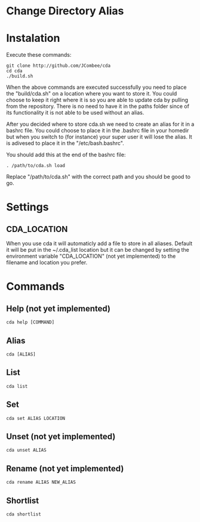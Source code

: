 Change Directory Alias
======================

# Instalation

Execute these commands:

```
git clone http://github.com/JCombee/cda
cd cda
./build.sh
```

When the above commands are executed successfully you need to place the "build/cda.sh" on a location where you want to store it. You could choose to keep it right where it is so you are able to update cda by pulling from the repository. There is no need to have it in the paths folder since of its functionality it is not able to be used without an alias.

After you decided where to store cda.sh we need to create an alias for it in a bashrc file. You could choose to place it in the .bashrc file in your homedir but when you switch to (for instance) your super user it will lose the alias. It is adivesed to place it in the "/etc/bash.bashrc".

You should add this at the end of the bashrc file:

```
. /path/to/cda.sh load
```

Replace "/path/to/cda.sh" with the correct path and you should be good to go.

# Settings

## CDA_LOCATION

When you use cda it will automaticly add a file to store in all aliases.
Default it will be put in the ~/.cda_list location but it can be changed by setting the environment variable "CDA_LOCATION" (not yet implemented) to the filename and location you prefer.

# Commands

## Help (not yet implemented)

```
cda help [COMMAND]
```

## Alias

```
cda [ALIAS]
```

## List

```
cda list
```

## Set

```
cda set ALIAS LOCATION
```

## Unset (not yet implemented)

```
cda unset ALIAS
```

## Rename (not yet implemented)

```
cda rename ALIAS NEW_ALIAS
```

## Shortlist

```
cda shortlist
```
